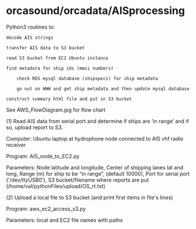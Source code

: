 # orcasound/orcadata/AISprocessing

Python3 routines to:
 
	decode AIS strings

	transfer AIS data to S3 bucket

	read S3 bucket from EC2 Ubuntu instance

	find metadata for ship ids (mmsi numbers)

		check RDS mysql database (shipspecs) for ship metadata

		go out on WWW and get ship metadata and then update mysql database

	construct summary html file and put in S3 bucket

See AWS_FlowDiagram.jpg for flow chart

(1)  Read AIS data from serial port and determine if ships are ‘in range’ and if so, upload report to S3.

Computer:  Ubuntu laptop at hydrophone node connected to AIS vhf radio receiver

Program:  AIS_node_to_EC2.py

Parameters:  Node latitude and longitude, Center of shipping lanes lat and long,  Range (m) for ship to be “in range”, (default 10000),  Port for serial port ('/dev/ttyUSB0'), S3 bucket/filename where reports are put (/home/val/pythonFiles/upload/OS_rt.txt)

(2)  Upload a local file to S3 bucket (and print first items in file's lines)

Program:  aws_ec2_access_s3.py

Parameters: local and EC2 file names with paths


